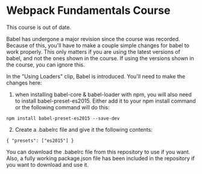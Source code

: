 # Webpack Fundamentals Course
This course is out of date.

Babel has undergone a major revision since the course was recorded. Because of this, you'll have to make a couple simple changes for babel to work properly. This only matters if you are using the latest versions of babel, and not the ones shown in the course. If using the versions shown in the course, you can ignore this.

In the "Using Loaders" clip, Babel is introduced. You'll need to make the changes here:

1) when installing babel-core & babel-loader with npm, you will also need to install babel-preset-es2015. Either add it to your npm install command or the following command will do this:

`
npm install babel-preset-es2015 --save-dev
`

2) Create a .babelrc file and give it the following contents:

`
{
  "presets": ["es2015"]
}
`

You can download the .babelrc file from this repository to use if you want. Also, a fully working package.json file has been included in the repository if you want to download and use it.